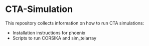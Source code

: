 # CTA-Simulation

This repository collects information on how to run CTA simulations:
- Installation instructions for phoenix
- Scripts to run CORSIKA and sim_telarray
